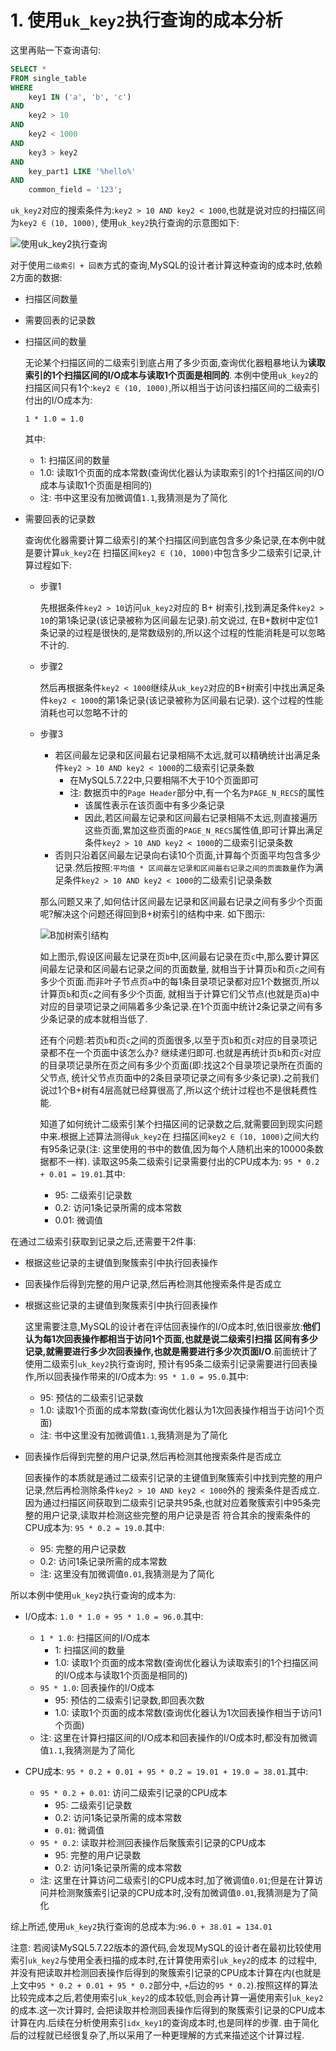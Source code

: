 # 1. 使用`uk_key2`执行查询的成本分析

这里再贴一下查询语句:

```sql
SELECT *
FROM single_table
WHERE
    key1 IN ('a', 'b', 'c')
AND
    key2 > 10
AND
    key2 < 1000
AND
    key3 > key2
AND
    key_part1 LIKE '%hello%'
AND
    common_field = '123';
```

`uk_key2`对应的搜索条件为:`key2 > 10 AND key2 < 1000`,也就是说对应的扫描区间为`key2 ∈ (10, 1000)`,
使用`uk_key2`执行查询的示意图如下:

![使用uk_key2执行查询](./img/使用uk_key2执行查询.jpg)

对于使用`二级索引 + 回表`方式的查询,MySQL的设计者计算这种查询的成本时,依赖2方面的数据:

- 扫描区间数量
- 需要回表的记录数

- 扫描区间的数量

    无论某个扫描区间的二级索引到底占用了多少页面,查询优化器粗暴地认为**读取索引的1个扫描区间的I/O成本与读取1个页面是相同的**.
    本例中使用`uk_key2`的扫描区间只有1个:`key2 ∈ (10, 1000)`,所以相当于访问该扫描区间的二级索引付出的I/O成本为:
    
    ```
    1 * 1.0 = 1.0
    ```
    
    其中:

    - 1: 扫描区间的数量
    - 1.0: 读取1个页面的成本常数(查询优化器认为读取索引的1个扫描区间的I/O成本与读取1个页面是相同的)
    - 注: 书中这里没有加微调值`1.1`,我猜测是为了简化

- 需要回表的记录数

    查询优化器需要计算二级索引的某个扫描区间到底包含多少条记录,在本例中就是要计算`uk_key2`在
    扫描区间`key2 ∈ (10, 1000)`中包含多少二级索引记录,计算过程如下:

    - 步骤1

        先根据条件`key2 > 10`访问`uk_key2`对应的 B+ 树索引,找到满足条件`key2 > 10`的第1条记录(该记录被称为区间最左记录).前文说过,
        在B+数树中定位1条记录的过程是很快的,是常数级别的,所以这个过程的性能消耗是可以忽略不计的.

    - 步骤2

        然后再根据条件`key2 < 1000`继续从`uk_key2`对应的B+树索引中找出满足条件`key2 < 1000`的第1条记录(该记录被称为区间最右记录).
        这个过程的性能消耗也可以忽略不计的

    - 步骤3

        - 若区间最左记录和区间最右记录相隔不太远,就可以精确统计出满足条件`key2 > 10 AND key2 < 1000`的二级索引记录条数
          - 在MySQL5.7.22中,只要相隔不大于10个页面即可
          - 注: 数据页中的`Page Header`部分中,有一个名为`PAGE_N_RECS`的属性
            - 该属性表示在该页面中有多少条记录
            - 因此,若区间最左记录和区间最右记录相隔不太远,则直接遍历这些页面,累加这些页面的`PAGE_N_RECS`属性值,即可计算出满足条件`key2 > 10 AND key2 < 1000`的二级索引记录条数
        - 否则只沿着区间最左记录向右读10个页面,计算每个页面平均包含多少记录.然后按照:`平均值 * 区间最左记录和区间最右记录之间的页面数量`作为满足条件`key2 > 10 AND key2 < 1000`的二级索引记录条数

        那么问题又来了,如何估计区间最左记录和区间最右记录之间有多少个页面呢?解决这个问题还得回到B+树索引的结构中来.
        如下图示:

        ![B加树索引结构](./img/B加树索引结构.jpg)

        如上图示,假设区间最左记录在页`b`中,区间最右记录在页`c`中,那么要计算区间最左记录和区间最右记录之间的页面数量,
        就相当于计算页`b`和页`c`之间有多少个页面.而非叶子节点页`a`中的每1条目录项记录都对应1个数据页,所以计算页`b`和页`c`之间有多少个页面,
        就相当于计算它们父节点(也就是页a)中对应的目录项记录之间隔着多少条记录.在1个页面中统计2条记录之间有多少条记录的成本就相当低了.
    
        还有个问题:若页`b`和页`c`之间的页面很多,以至于页`b`和页`c`对应的目录项记录都不在一个页面中该怎么办?
        继续递归即可.也就是再统计页`b`和页`c`对应的目录项记录所在页之间有多少个页面(即:找这2个目录项记录所在页面的父节点,
        统计父节点页面中的2条目录项记录之间有多少条记录).之前我们说过1个B+树有4层高就已经算很高了,所以这个统计过程也不是很耗费性能.

        知道了如何统计二级索引某个扫描区间的记录数之后,就需要回到现实问题中来.根据上述算法测得`uk_key2`在
        扫描区间`key2 ∈ (10, 1000)`之间大约有95条记录(注: 这里使用的书中的数值,因为每个人随机出来的10000条数据都不一样).
        读取这95条二级索引记录需要付出的CPU成本为: `95 * 0.2 + 0.01 = 19.01`.其中:

        - 95: 二级索引记录数
        - 0.2: 访问1条记录所需的成本常数
        - 0.01: 微调值

在通过二级索引获取到记录之后,还需要干2件事:

- 根据这些记录的主键值到聚簇索引中执行回表操作
- 回表操作后得到完整的用户记录,然后再检测其他搜索条件是否成立

- 根据这些记录的主键值到聚簇索引中执行回表操作

    这里需要注意,MySQL的设计者在评估回表操作的I/O成本时,依旧很豪放:**他们认为每1次回表操作都相当于访问1个页面,也就是说二级索引扫描
    区间有多少记录,就需要进行多少次回表操作,也就是需要进行多少次页面I/O**.前面统计了使用二级索引`uk_key2`执行查询时,
    预计有95条二级索引记录需要进行回表操作,所以回表操作带来的I/O成本为: `95 * 1.0 = 95.0`.其中:

    - 95: 预估的二级索引记录数
    - 1.0: 读取1个页面的成本常数(查询优化器认为1次回表操作相当于访问1个页面)
    - 注: 书中这里没有加微调值`1.1`,我猜测是为了简化

- 回表操作后得到完整的用户记录,然后再检测其他搜索条件是否成立

    回表操作的本质就是通过二级索引记录的主键值到聚簇索引中找到完整的用户记录,然后再检测除条件`key2 > 10 AND key2 < 1000`外的
    搜索条件是否成立.因为通过扫描区间获取到二级索引记录共95条,也就对应着聚簇索引中95条完整的用户记录,读取并检测这些完整的用户记录是否
    符合其余的搜索条件的CPU成本为: `95 * 0.2 = 19.0`.其中:

    - 95: 完整的用户记录数
    - 0.2: 访问1条记录所需的成本常数
    - 注: 这里没有加微调值`0.01`,我猜测是为了简化

所以本例中使用`uk_key2`执行查询的成本为:

- I/O成本: `1.0 * 1.0 + 95 * 1.0 = 96.0`.其中:

    - `1 * 1.0`: 扫描区间的I/O成本
      - 1: 扫描区间的数量
      - 1.0: 读取1个页面的成本常数(查询优化器认为读取索引的1个扫描区间的I/O成本与读取1个页面是相同的)
    - `95 * 1.0`: 回表操作的I/O成本
      - 95: 预估的二级索引记录数,即回表次数
      - 1.0: 读取1个页面的成本常数(查询优化器认为1次回表操作相当于访问1个页面)
    - 注: 这里在计算扫描区间的I/O成本和回表操作的I/O成本时,都没有加微调值`1.1`,我猜测是为了简化

- CPU成本: `95 * 0.2 + 0.01 + 95 * 0.2 = 19.01 + 19.0 = 38.01`.其中:

    - `95 * 0.2 + 0.01`: 访问二级索引记录的CPU成本
      - 95: 二级索引记录数
      - 0.2: 访问1条记录所需的成本常数
      - `0.01`: 微调值
    - `95 * 0.2`: 读取并检测回表操作后聚簇索引记录的CPU成本
      - 95: 完整的用户记录数
      - 0.2: 访问1条记录所需的成本常数
    - 注: 这里在计算访问二级索引的CPU成本时,加了微调值`0.01`;但是在计算访问并检测聚簇索引记录的CPU成本时,没有加微调值`0.01`,我猜测是为了简化

综上所述,使用`uk_key2`执行查询的总成本为:`96.0 + 38.01 = 134.01`

注意: 若阅读MySQL5.7.22版本的源代码,会发现MySQL的设计者在最初比较使用索引`uk_key2`与使用全表扫描的成本时,在计算使用索引`uk_key2`的成本
的过程中,并没有把读取并检测回表操作后得到的聚簇索引记录的CPU成本计算在内(也就是上文中`95 * 0.2 + 0.01 + 95 * 0.2`部分中,
`+`后边的`95 * 0.2`).按照这样的算法比较完成本之后,若使用索引`uk_key2`的成本较低,则会再计算一遍使用索引`uk_key2`的成本.这一次计算时,
会把读取并检测回表操作后得到的聚簇索引记录的CPU成本计算在内.后续在分析使用索引`idx_key1`的查询成本时,也是同样的步骤.
由于简化后的过程就已经很复杂了,所以采用了一种更理解的方式来描述这个计算过程.
